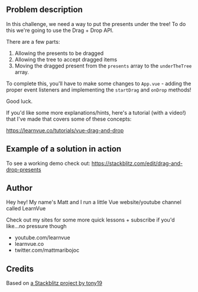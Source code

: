 ## Problem description

In this challenge, we need a way to put the presents under the tree! To do this we're going to use the Drag + Drop API.

There are a few parts:

1. Allowing the presents to be dragged
2. Allowing the tree to accept dragged items
3. Moving the dragged present from the `presents` array to the `underTheTree` array.

To complete this, you'll have to make some changes to `App.vue` - adding the proper event listeners and implementing the `startDrag` and `onDrop` methods!

Good luck.

If you'd like some more explanations/hints, here's a tutorial (with a video!) that I've made that covers some of these concepts:

https://learnvue.co/tutorials/vue-drag-and-drop

## Example of a solution in action

To see a working demo check out: https://stackblitz.com/edit/drag-and-drop-presents

## Author

Hey hey! My name's Matt and I run a little Vue website/youtube channel called LearnVue

Check out my sites for some more quick lessons + subscribe if you'd like...no pressure though

- youtube.com/learnvue
- learnvue.co
- twitter.com/mattmaribojoc

## Credits

Based on [a Stackblitz project by tony19](https://stackblitz.com/edit/vue3-vite-starter)